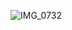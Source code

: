 ![IMG_0732](https://user-images.githubusercontent.com/40375449/182405412-874d5495-0c64-48af-949a-3d1e76ccfafd.jpeg)
